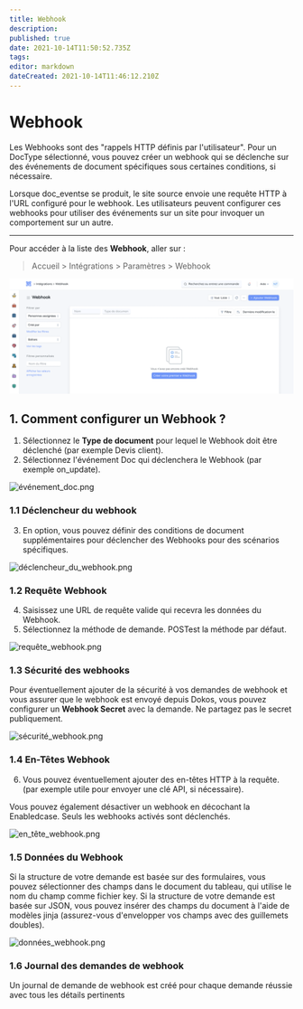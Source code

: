 ```yaml
---
title: Webhook
description: 
published: true
date: 2021-10-14T11:50:52.735Z
tags: 
editor: markdown
dateCreated: 2021-10-14T11:46:12.210Z
---
```


# Webhook

Les Webhooks sont des "rappels HTTP définis par l'utilisateur". Pour un DocType sélectionné, vous pouvez créer un webhook qui se déclenche sur des événements de document spécifiques sous certaines conditions, si nécessaire.

Lorsque doc_eventse se produit, le site source envoie une requête HTTP à l'URL configuré pour le webhook. Les utilisateurs peuvent configurer ces webhooks pour utiliser des événements sur un site pour invoquer un comportement sur un autre.

---

Pour accéder à la liste des **Webhook**, aller sur :

> Accueil > Intégrations > Paramètres > Webhook

![liste_webhook.png](/content/integrations/webhook/liste_webhook.png)

## 1. Comment configurer un Webhook ?

1. Sélectionnez le **Type de document** pour lequel le Webhook doit être déclenché (par exemple Devis client).
2. Sélectionnez l'événement Doc qui déclenchera le Webhook (par exemple on_update).

![événement_doc.png](/content/integrations/webhook/événement_doc.png)

### 1.1 Déclencheur du webhook

3. En option, vous pouvez définir des conditions de document supplémentaires pour déclencher des Webhooks pour des scénarios spécifiques.

![déclencheur_du_webhook.png](/integration/webhook/déclencheur_du_webhook.png)

### 1.2 Requête Webhook

4. Saisissez une URL de requête valide qui recevra les données du Webhook.
5. Sélectionnez la méthode de demande. POSTest la méthode par défaut.

![requête_webhook.png](/content/integrations/webhook/requête_webhook.png)

### 1.3 Sécurité des webhooks 

Pour éventuellement ajouter de la sécurité à vos demandes de webhook et vous assurer que le webhook est envoyé depuis Dokos, vous pouvez configurer un **Webhook Secret** avec la demande. Ne partagez pas le secret publiquement.

![sécurité_webhook.png](/content/integrations/webhook/sécurité_webhook.png)


### 1.4 En-Têtes Webhook

6. Vous pouvez éventuellement ajouter des en-têtes HTTP à la requête. (par exemple utile pour envoyer une clé API, si nécessaire).

Vous pouvez également désactiver un webhook en décochant la Enabledcase. Seuls les webhooks activés sont déclenchés.

![en_tête_webhook.png](/content/integrations/webhook/en_tête_webhook.png)

### 1.5 Données du Webhook

Si la structure de votre demande est basée sur des formulaires, vous pouvez sélectionner des champs dans le document du tableau, qui utilise le nom du champ comme fichier key.
Si la structure de votre demande est basée sur JSON, vous pouvez insérer des champs du document à l'aide de modèles jinja (assurez-vous d'envelopper vos champs avec des guillemets doubles).

![données_webhook.png](/content/integrations/webhook/données_webhook.png)

### 1.6 Journal des demandes de webhook

Un journal de demande de webhook est créé pour chaque demande réussie avec tous les détails pertinents

